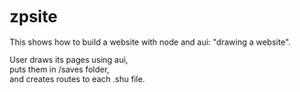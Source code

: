 # zpsite

This shows how to build a website with node and aui: "drawing a website".    

User draws its pages using aui,    
puts them in /saves folder,    
and creates routes to each .shu file.    
